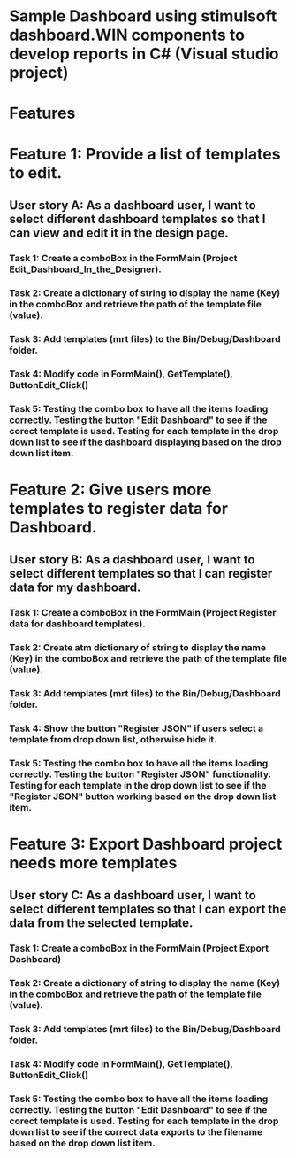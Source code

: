 # Sample Dashboard using stimulsoft dashboard.WIN components to develop reports in C# (Visual studio project)
# Features
# Feature 1: Provide a list of templates to edit.
## User story A: As a dashboard user, I want to select different dashboard templates so that I can view and edit it in the design page.
### Task 1: Create a comboBox in the FormMain (Project Edit_Dashboard_In_the_Designer).
### Task 2: Create a dictionary of string to display the name (Key) in the comboBox and retrieve the path of the template file (value).
### Task 3: Add templates (mrt files) to the Bin/Debug/Dashboard folder.
### Task 4: Modify code in FormMain(), GetTemplate(), ButtonEdit_Click() 
### Task 5: Testing the combo box to have all the items loading correctly. Testing the button "Edit Dashboard" to see if the corect template is used. Testing for each template in the drop down list to see if the dashboard displaying based on the drop down list item.
# Feature 2: Give users more templates to register data for Dashboard.
## User story B: As a dashboard user, I want to select different templates so that I can register data for my dashboard.
### Task 1: Create a comboBox in the FormMain (Project Register data for dashboard templates).
### Task 2: Create atm dictionary of string to display the name (Key) in the comboBox and retrieve the path of the template file (value).
### Task 3: Add templates (mrt files) to the Bin/Debug/Dashboard folder.
### Task 4: Show the button "Register JSON" if users select a template from drop down list, otherwise hide it.
### Task 5: Testing the combo box to have all the items loading correctly. Testing the button "Register JSON" functionality. Testing for each template in the drop down list to see if the "Register JSON" button working based on the drop down list item.
# Feature 3: Export Dashboard project needs more templates
## User story C: As a dashboard user, I want to select different templates so that I can export the data from the selected template.
### Task 1: Create a comboBox in the FormMain (Project Export Dashboard)
### Task 2: Create a dictionary of string to display the name (Key) in the comboBox and retrieve the path of the template file (value).
### Task 3: Add templates (mrt files) to the Bin/Debug/Dashboard folder.
### Task 4: Modify code in FormMain(), GetTemplate(), ButtonEdit_Click() 
### Task 5: Testing the combo box to have all the items loading correctly. Testing the button "Edit Dashboard" to see if the corect template is used. Testing for each template in the drop down list to see if the correct data exports to the filename based on the drop down list item.
